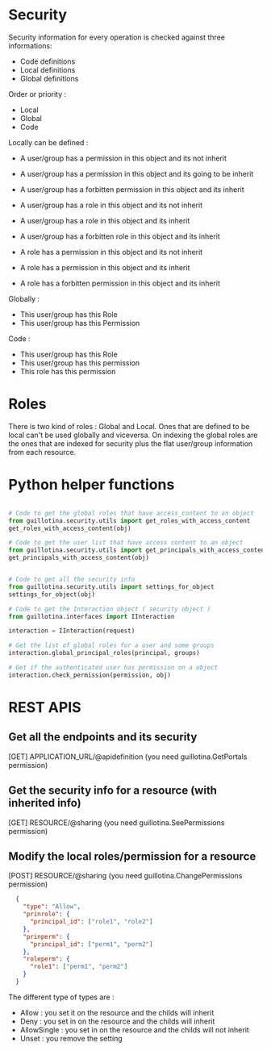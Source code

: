 # Security

Security information for every operation is checked against three informations:

* Code definitions
* Local definitions
* Global definitions

Order or priority :

+ Local
+ Global
+ Code

Locally can be defined :

* A user/group has a permission in this object and its not inherit
* A user/group has a permission in this object and its going to be inherit
* A user/group has a forbitten permission in this object and its inherit

* A user/group has a role in this object and its not inherit
* A user/group has a role in this object and its inherit
* A user/group has a forbitten role in this object and its inherit

* A role has a permission in this object and its not inherit
* A role has a permission in this object and its inherit
* A role has a forbitten permission in this object and its inherit


Globally :

* This user/group has this Role
* This user/group has this Permission

Code :

* This user/group has this Role
* This user/group has this permission
* This role has this permission

# Roles

There is two kind of roles : Global and Local. Ones that are defined to be local
can't be used globally and viceversa. On indexing the global roles are the ones
that are indexed for security plus the flat user/group information from each resource.

# Python helper functions

```python

# Code to get the global roles that have access_content to an object
from guillotina.security.utils import get_roles_with_access_content
get_roles_with_access_content(obj)

# Code to get the user list that have access content to an object
from guillotina.security.utils import get_principals_with_access_content
get_principals_with_access_content(obj)


# Code to get all the security info
from guillotina.security.utils import settings_for_object
settings_for_object(obj)

# Code to get the Interaction object ( security object )
from guillotina.interfaces import IInteraction

interaction = IInteraction(request)

# Get the list of global roles for a user and some groups
interaction.global_principal_roles(principal, groups)

# Get if the authenticated user has permission on a object
interaction.check_permission(permission, obj)
```

# REST APIS

## Get all the endpoints and its security

[GET] APPLICATION_URL/@apidefinition (you need guillotina.GetPortals permission)

## Get the security info for a resource (with inherited info)

[GET] RESOURCE/@sharing (you need guillotina.SeePermissions permission)

## Modify the local roles/permission for a resource

[POST] RESOURCE/@sharing (you need guillotina.ChangePermissions permission)

```json
  {
    "type": "Allow",
    "prinrole": {
      "principal_id": ["role1", "role2"]
    },
    "prinperm": {
      "principal_id": ["perm1", "perm2"]
    },
    "roleperm": {
      "role1": ["perm1", "perm2"]
    }
  }
```

The different type of types are :

- Allow : you set it on the resource and the childs will inherit
- Deny : you set in on the resource and the childs will inherit
- AllowSingle : you set in on the resource and the childs will not inherit
- Unset : you remove the setting
